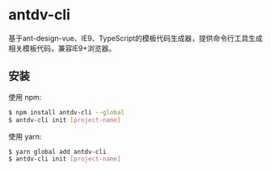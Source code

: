 # antdv-cli
基于ant-design-vue、IE9、TypeScript的模板代码生成器，提供命令行工具生成相关模板代码，兼容IE9+浏览器。

## 安装
使用 npm:
```bash
$ npm install antdv-cli --global
$ antdv-cli init [project-name]
```

使用 yarn:
```bash
$ yarn global add antdv-cli
$ antdv-cli init [project-name]
```